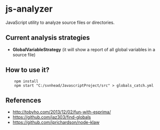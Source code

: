 # js-analyzer

JavaScript utility to analyze source files or directories.

## Current analysis strategies

- **GlobalVariableStrategy** (it will show a report of all global variables in a source file)

## How to use it?

```
    npm install
    npm start "C:/svnhead/JavascriptProject/src" > globals_catch.yml
```

## References

- http://tobyho.com/2013/12/02/fun-with-esprima/
- https://github.com/jaz303/find-globals
- https://github.com/jprichardson/node-klaw